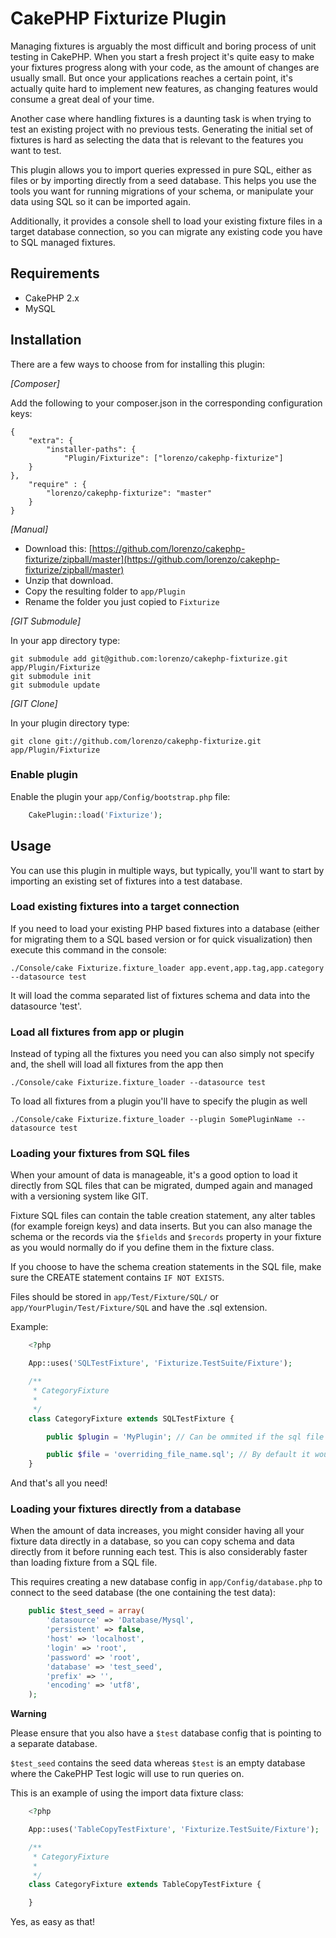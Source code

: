# CakePHP Fixturize Plugin #

Managing fixtures is arguably the most difficult and boring process of unit testing in CakePHP.
When you start a fresh project it's quite easy to make your fixtures progress along with your code, as the
amount of changes are usually small. But once your applications reaches a certain point, it's actually quite hard to
implement new features, as changing features would consume a great deal of your time.

Another case where handling fixtures is a daunting task is when trying to test an existing project with no
previous tests. Generating the initial set of fixtures is hard as selecting the data that is relevant to the
features you want to test.

This plugin allows you to import queries expressed in pure SQL, either as files or by importing directly from
a seed database. This helps you use the tools you want for running migrations of your schema, or manipulate your
data using SQL so it can be imported again.

Additionally, it provides a console shell to load your existing fixture files in a target database connection, so you
can migrate any existing code you have to SQL managed fixtures.

## Requirements ##

* CakePHP 2.x
* MySQL

## Installation ##

There are a few ways to choose from for installing this plugin:

_[Composer]_

Add the following to your composer.json in the corresponding configuration keys:

	{
		"extra": {
			"installer-paths": {
				"Plugin/Fixturize": ["lorenzo/cakephp-fixturize"]
		}
	},
		"require" : {
			"lorenzo/cakephp-fixturize": "master"
		}
	}


_[Manual]_

* Download this: [https://github.com/lorenzo/cakephp-fixturize/zipball/master](https://github.com/lorenzo/cakephp-fixturize/zipball/master)
* Unzip that download.
* Copy the resulting folder to `app/Plugin`
* Rename the folder you just copied to `Fixturize`

_[GIT Submodule]_

In your app directory type:

	git submodule add git@github.com:lorenzo/cakephp-fixturize.git app/Plugin/Fixturize
	git submodule init
	git submodule update

_[GIT Clone]_

In your plugin directory type:

	git clone git://github.com/lorenzo/cakephp-fixturize.git app/Plugin/Fixturize

### Enable plugin

Enable the plugin your `app/Config/bootstrap.php` file:

```php
    CakePlugin::load('Fixturize');
```

## Usage

You can use this plugin in multiple ways, but typically, you'll want to start by importing an existing set of fixtures
into a test database.

### Load existing fixtures into a target connection

If you need to load your existing PHP based fixtures into a database (either for migrating them to a SQL based version or for quick visualization)
then execute this command in the console:

	./Console/cake Fixturize.fixture_loader app.event,app.tag,app.category --datasource test

It will load the comma separated list of fixtures schema and data into the datasource 'test'.

### Load all fixtures from app or plugin

Instead of typing all the fixtures you need you can also simply not specify and, the shell will load all fixtures from the app then

	./Console/cake Fixturize.fixture_loader --datasource test

To load all fixtures from a plugin you'll have to specify the plugin as well

	./Console/cake Fixturize.fixture_loader --plugin SomePluginName --datasource test

### Loading your fixtures from SQL files

When your amount of data is manageable, it's a good option to load it directly from SQL files that can be migrated, dumped again and
managed with a versioning system like GIT.

Fixture SQL files can contain the table creation statement, any alter tables (for example foreign keys) and data inserts. But you can also
manage the schema or the records via the `$fields` and `$records` property in your fixture as you would normally do if you define them in the 
fixture class.

If you choose to have the schema creation statements in the SQL file, make sure the CREATE statement contains `IF NOT EXISTS`.

Files should be stored in `app/Test/Fixture/SQL/` or `app/YourPlugin/Test/Fixture/SQL` and have the .sql extension.

Example:

```php
	<?php

	App::uses('SQLTestFixture', 'Fixturize.TestSuite/Fixture');

	/**
	 * CategoryFixture
	 *
	 */
	class CategoryFixture extends SQLTestFixture {

		public $plugin = 'MyPlugin'; // Can be ommited if the sql file is locate in app

		public $file = 'overriding_file_name.sql'; // By default it would use categories.sql
	}
```

And that's all you need!

### Loading your fixtures directly from a database

When the amount of data increases, you might consider having all your fixture data directly in a database, so you can copy schema and
data directly from it before running each test. This is also considerably faster than loading fixture from a SQL file.

This requires creating a new database config in `app/Config/database.php` to connect to the seed database (the one containing the test data):

```php
	public $test_seed = array(
		'datasource' => 'Database/Mysql',
		'persistent' => false,
		'host' => 'localhost',
		'login' => 'root',
		'password' => 'root',
		'database' => 'test_seed',
		'prefix' => '',
		'encoding' => 'utf8',
	);
```

**Warning**

Please ensure that you also have a `$test` database config that is pointing to a separate database.

`$test_seed` contains the seed data whereas `$test` is an empty database where the CakePHP Test logic will use to run queries on.

This is an example of using the import data fixture class:

```php
	<?php

	App::uses('TableCopyTestFixture', 'Fixturize.TestSuite/Fixture');

	/**
	 * CategoryFixture
	 *
	 */
	class CategoryFixture extends TableCopyTestFixture {

	}
```

Yes, as easy as that!
